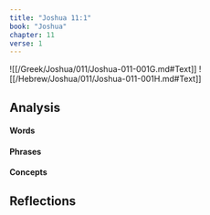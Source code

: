 ```yaml
---
title: "Joshua 11:1"
book: "Joshua"
chapter: 11
verse: 1
---
```

![[/Greek/Joshua/011/Joshua-011-001G.md#Text]]
![[/Hebrew/Joshua/011/Joshua-011-001H.md#Text]]

## Analysis

#### Words

#### Phrases

#### Concepts

## Reflections
